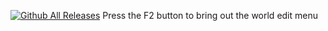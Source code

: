 [![Github All Releases](https://img.shields.io/github/downloads/L0615T1C5-216AC-9437/WorldEdit/total.svg)]()
Press the F2 button to bring out the world edit menu
